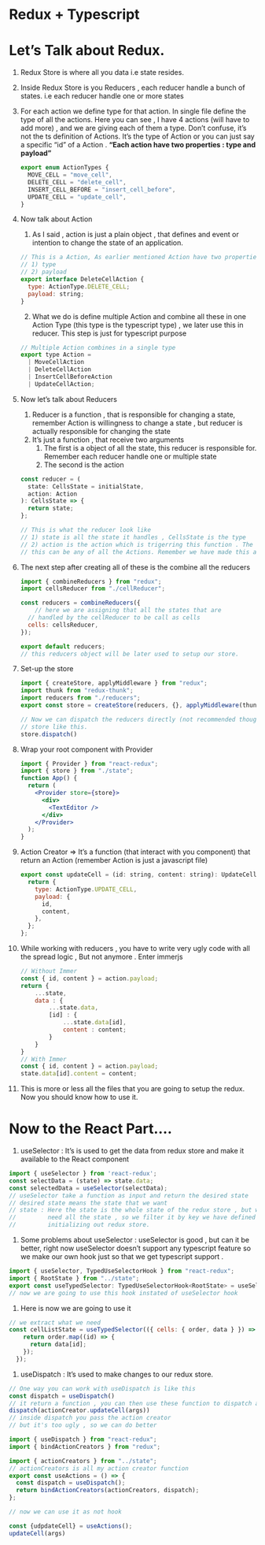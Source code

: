 # Redux + Typescript

# Let’s Talk about Redux.

1. Redux Store is where all you data i.e state resides.
2. Inside Redux Store is you Reducers , each reducer handle a bunch of states. i.e each reducer handle one or more states
3. For each action we define type for that action. In single file define the type of all the actions. Here you can see , I have 4 actions (will have to add more) , and we are giving each of them a type. Don’t confuse,   it’s not the ts definition of Actions. It’s the type of Action or you can just say  a specific “id” of a Action . **“**Each action have two properties : type and payload**”**
    
    ```jsx
    export enum ActionTypes {
      MOVE_CELL = "move_cell",
      DELETE_CELL = "delete_cell",
      INSERT_CELL_BEFORE = "insert_cell_before",
      UPDATE_CELL = "update_cell",
    }
    ```
    
4. Now talk about Action
    1. As I said , action is just a plain object , that defines and event or intention to change the state of an application.
    
    ```jsx
    // This is a Action, As earlier mentioned Action have two properties
    // 1) type
    // 2) payload
    export interface DeleteCellAction {
      type: ActionType.DELETE_CELL;
      payload: string;
    }
    
    ```
    
    2. What we do is define multiple Action and combine all these in one Action Type (this type is the typescript type) , we later use this in reducer. This step is just for typescript purpose
    
    ```jsx
    // Multiple Action combines in a single type
    export type Action =
      | MoveCellAction
      | DeleteCellAction
      | InsertCellBeforeAction
      | UpdateCellAction;
    ```
    
5. Now let’s talk about Reducers
    1. Reducer is a function , that is responsible for changing a state, remember Action is willingness to change a state , but reducer is actually responsible for changing the state
    2. It’s just a function , that receive two arguments
        1. The first is a object of all the state, this reducer is responsible for. Remember each reducer handle one or multiple state
        2. The second is the action 
    
    ```jsx
    const reducer = (
      state: CellsState = initialState,
      action: Action
    ): CellsState => {
      return state;
    };
    
    // This is what the reducer look like
    // 1) state is all the state it handles , CellsState is the type
    // 2) action is the action which is trigerring this function . The type for 
    // this can be any of all the Actions. Remember we have made this above
    ```
    
6. The next step after creating all of these is the combine all the reducers 
    
    ```jsx
    import { combineReducers } from "redux";
    import cellsReducer from "./cellReducer";
    
    const reducers = combineReducers({
    	// here we are assigning that all the states that are
      // handled by the cellReducer to be call as cells
      cells: cellsReducer,
    });
    
    export default reducers;
    // this reducers object will be later used to setup our store.
    ```
    
7. Set-up the store
    
    ```jsx
    import { createStore, applyMiddleware } from "redux";
    import thunk from "redux-thunk";
    import reducers from "./reducers";
    export const store = createStore(reducers, {}, applyMiddleware(thunk));
    
    // Now we can dispatch the reducers directly (not recommended thought) from 
    // store like this.
    store.dispatch()
    ```
    
8. Wrap your root component with Provider
    
    ```jsx
    import { Provider } from "react-redux";
    import { store } from "./state";
    function App() {
      return (
        <Provider store={store}>
          <div>
            <TextEditor />
          </div>
        </Provider>
      );
    } 
    ```
    

1. Action Creator ⇒ It’s a function (that interact with you component) that return an Action (remember Action is just a javascript file)
    
    ```jsx
    export const updateCell = (id: string, content: string): UpdateCellAction => {
      return {
        type: ActionType.UPDATE_CELL,
        payload: {
          id,
          content,
        },
      };
    };
    ```
    
2. While working with reducers , you have to write very ugly code with all the spread logic , But not anymore . Enter immerjs
    
    ```jsx
    // Without Immer
    const { id, content } = action.payload;
    return {
    	...state,
    	data : {
    		...state.data,
    		[id] : {
    			...state.data[id],
    			content : content;
    		}
    	}
    }
    // With Immer
    const { id, content } = action.payload;
    state.data[id].content = content;
    ```
    
3. This is more or less all the files that you are going to setup the redux. Now you should know how to use it.

# Now to the React Part….

1. useSelector : It’s is used to get the data from redux store and make it available to the React component

```jsx
import { useSelector } from 'react-redux';
const selectData = (state) => state.data; 
const selectedData = useSelector(selectData);
// useSelector take a function as input and return the desired state
// desired state means the state that we want 
// state : Here the state is the whole state of the redux store , but we don't 
//         need all the state , so we filter it by key we have defined during 
//         initializing out redux store.
```

1. Some problems about useSelector : useSelector is good , but can it be better, right now useSelector doesn’t support any typescript feature so we make our own hook just so that we get typescript support .

```jsx
import { useSelector, TypedUseSelectorHook } from "react-redux";
import { RootState } from "../state";
export const useTypedSelector: TypedUseSelectorHook<RootState> = useSelector;
// now we are going to use this hook instated of useSelector hook
```

1. Here is now we are going to use it

```jsx
// we extract what we need
const cellListState = useTypedSelector(({ cells: { order, data } }) => {
    return order.map((id) => {
      return data[id];
    });
  });

```

1. useDispatch : It’s used to make changes to our redux store.

```jsx
// One way you can work with useDispatch is like this
const dispatch = useDispatch()
// it return a function , you can then use these function to dispatch actions
dispatch(actionCreator.updateCell(args))
// inside dispatch you pass the action creator
// but it's too ugly , so we can do better
```

```jsx
import { useDispatch } from "react-redux";
import { bindActionCreators } from "redux";

import { actionCreators } from "../state";
// actionCreators is all my action creator function
export const useActions = () => {
  const dispatch = useDispatch();
  return bindActionCreators(actionCreators, dispatch);
};

// now we can use it as not hook
```

```jsx
const {udpdateCell} = useActions();
updateCell(args)
```
